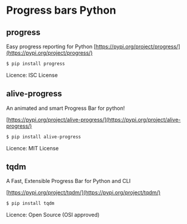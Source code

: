 # Progress bars Python


## progress
Easy progress reporting for Python
[https://pypi.org/project/progress/](https://pypi.org/project/progress/)

```bash
$ pip install progress
```
Licence: ISC License

## alive-progress
An animated and smart Progress Bar for python!

[https://pypi.org/project/alive-progress/](https://pypi.org/project/alive-progress/)

```bash
$ pip install alive-progress
```
Licence: MIT License


## tqdm

A Fast, Extensible Progress Bar for Python and CLI 

[https://pypi.org/project/tqdm/](https://pypi.org/project/tqdm/)

```bash
$ pip install tqdm
```
Licence: Open Source (OSI approved)

